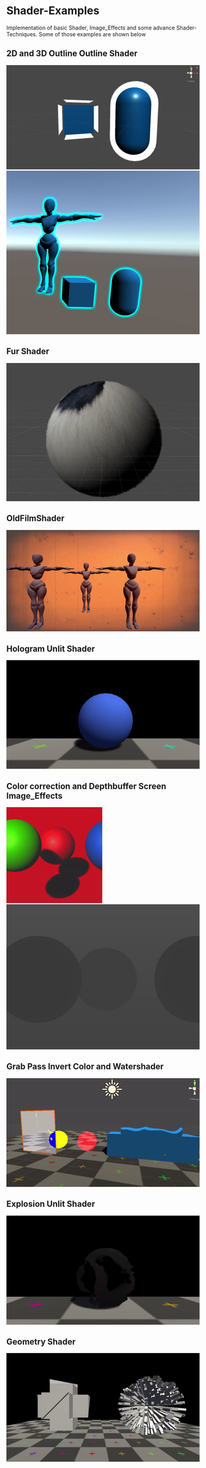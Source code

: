 # Shader-Examples
Implementation of basic Shader, Image_Effects and some advance Shader-Techniques. Some of those examples are shown below
## 2D and 3D Outline Outline Shader
![](https://github.com/IMGSaibh/Shader-Examples/blob/master/gif/Outline_Shader_2D.JPG) ![](https://github.com/IMGSaibh/Shader-Examples/blob/master/gif/Outline_Shader_3D.JPG)
## Fur Shader
![](https://github.com/IMGSaibh/Shader-Examples/blob/master/gif/Fur.JPG)
## OldFilmShader
![](https://github.com/IMGSaibh/Shader-Examples/blob/master/gif/oldFilmShader.gif)
## Hologram Unlit Shader
![](https://github.com/IMGSaibh/Shader-Examples/blob/master/gif/Hologram.gif)
## Color correction and Depthbuffer Screen Image_Effects
![](https://github.com/IMGSaibh/Shader-Examples/blob/master/gif/basicColorcorrection.gif) ![](https://github.com/IMGSaibh/Shader-Examples/blob/master/gif/Depthbuffer.JPG)
## Grab Pass Invert Color and Watershader
![](https://github.com/IMGSaibh/Shader-Examples/blob/master/gif/grabPass_Water_Shader.gif)
## Explosion Unlit Shader
![](https://github.com/IMGSaibh/Shader-Examples/blob/master/gif/explosion.gif)
## Geometry Shader
![](https://github.com/IMGSaibh/Shader-Examples/blob/master/gif/Geometry_Shader.gif)
